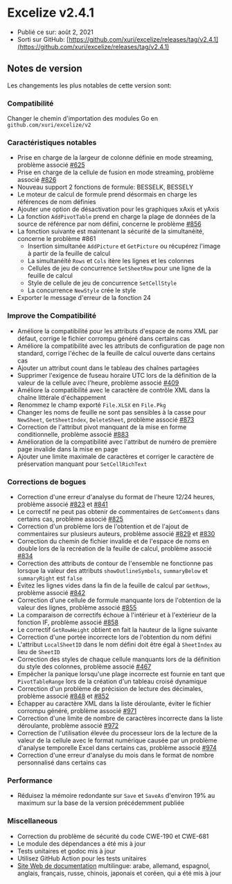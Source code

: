 # Excelize v2.4.1

* Publié ce sur: août 2, 2021
* Sorti sur GitHub: [https://github.com/xuri/excelize/releases/tag/v2.4.1](https://github.com/xuri/excelize/releases/tag/v2.4.1)

## Notes de version

Les changements les plus notables de cette version sont:

### Compatibilité

Changer le chemin d'importation des modules Go en `github.com/xuri/excelize/v2`

### Caractéristiques notables

* Prise en charge de la largeur de colonne définie en mode streaming, problème associé [#625](https://github.com/xuri/excelize/issues/625)
* Prise en charge de la cellule de fusion en mode streaming, problème associé [#826](https://github.com/xuri/excelize/issues/826)
* Nouveau support 2 fonctions de formule: BESSELK, BESSELY
* Le moteur de calcul de formule prend désormais en charge les références de nom définies
* Ajouter une option de désactivation pour les graphiques xAxis et yAxis
* La fonction `AddPivotTable` prend en charge la plage de données de la source de référence par nom défini, concerne le problème [#856](https://github.com/xuri/excelize/issues/856)
* La fonction suivante est maintenant la sécurité de la simultanéité, concerne le problème #861
  * Insertion simultanée `AddPicture` et `GetPicture` ou récupérez l'image à partir de la feuille de calcul
  * La simultanéité `Rows` et `Cols` itère les lignes et les colonnes
  * Cellules de jeu de concurrence `SetSheetRow` pour une ligne de la feuille de calcul
  * Style de cellule de jeu de concurrence `SetCellStyle`
  * La concurrence `NewStyle` crée le style
* Exporter le message d'erreur de la fonction 24

### Improve the Compatibilité

* Améliore la compatibilité pour les attributs d'espace de noms XML par défaut, corrige le fichier corrompu généré dans certains cas
* Améliore la compatibilité avec les attributs de configuration de page non standard, corrige l'échec de la feuille de calcul ouverte dans certains cas
* Ajouter un attribut count dans le tableau des chaînes partagées
* Supprimer l'exigence de fuseau horaire UTC lors de la définition de la valeur de la cellule avec l'heure, problème associé [#409](https://github.com/xuri/excelize/issues/409)
* Améliore la compatibilité avec le caractère de contrôle XML dans la chaîne littérale d'échappement
* Renommez le champ exporté `File.XLSX` en `File.Pkg`
* Changer les noms de feuille ne sont pas sensibles à la casse pour `NewSheet`, `GetSheetIndex`, `DeleteSheet`, problème associé [#873](https://github.com/xuri/excelize/issues/873)
* Correction de l'attribut pivot manquant de la mise en forme conditionnelle, problème associé [#883](https://github.com/xuri/excelize/issues/883)
* Amélioration de la compatibilité avec l'attribut de numéro de première page invalide dans la mise en page
* Ajouter une limite maximale de caractères et corriger le caractère de préservation manquant pour `SetCellRichText`

### Corrections de bogues

* Correction d'une erreur d'analyse du format de l'heure 12/24 heures, problème associé [#823](https://github.com/xuri/excelize/issues/823) et [#841](https://github.com/xuri/excelize/issues/841)
* Le correctif ne peut pas obtenir de commentaires de `GetComments` dans certains cas, problème associé [#825](https://github.com/xuri/excelize/issues/825)
* Correction d'un problème lors de l'obtention et de l'ajout de commentaires sur plusieurs auteurs, problème associé [#829](https://github.com/xuri/excelize/issues/829) et [#830](https://github.com/xuri/excelize/issues/830)
* Correction du chemin de fichier invalide et de l'espace de noms en double lors de la recréation de la feuille de calcul, problème associé [#834](https://github.com/xuri/excelize/issues/834)
* Correction des attributs de contour de l'ensemble ne fonctionne pas lorsque la valeur des attributs `showOutlineSymbols`, `summaryBelow` et `summaryRight` est `false`
* Évitez les lignes vides dans la fin de la feuille de calcul par `GetRows`, problème associé [#842](https://github.com/xuri/excelize/issues/842)
* Correction d'une cellule de formule manquante lors de l'obtention de la valeur des lignes, problème associé [#855](https://github.com/xuri/excelize/issues/855)
* La comparaison de correctifs échoue à l'intérieur et à l'extérieur de la fonction IF, problème associé [#858](https://github.com/xuri/excelize/issues/858)
* Le correctif `GetRowHeight` obtient en fait la hauteur de la ligne suivante
* Correction d'une portée incorrecte lors de l'obtention du nom défini
* L'attribut `LocalSheetID` dans le nom défini doit être égal à `SheetIndex` au lieu de `SheetID`
* Correction des styles de chaque cellule manquants lors de la définition du style des colonnes, problème associé [#467](https://github.com/xuri/excelize/issues/467)
* Empêcher la panique lorsqu'une plage incorrecte est fournie en tant que `PivotTableRange` lors de la création d'un tableau croisé dynamique
* Correction d'un problème de précision de lecture des décimales, problème associé [#848](https://github.com/xuri/excelize/issues/848) et [#852](https://github.com/xuri/excelize/issues/852)
* Échapper au caractère XML dans la liste déroulante, éviter le fichier corrompu généré, problème associé [#971](https://github.com/xuri/excelize/issues/971)
* Correction d'une limite de nombre de caractères incorrecte dans la liste déroulante, problème associé [#972](https://github.com/xuri/excelize/issues/972)
* Correction de l'utilisation élevée du processeur lors de la lecture de la valeur de la cellule avec le format numérique causée par un problème d'analyse temporelle Excel dans certains cas, problème associé [#974](https://github.com/xuri/excelize/issues/974)
* Correction d'une erreur d'analyse du mois dans le format de nombre personnalisé dans certains cas

### Performance

* Réduisez la mémoire redondante sur `Save` et `SaveAs` d'environ 19% au maximum sur la base de la version précédemment publiée

### Miscellaneous

* Correction du problème de sécurité du code CWE-190 et CWE-681
* Le module des dépendances a été mis à jour
* Tests unitaires et godoc mis à jour
* Utilisez GitHub Action pour les tests unitaires
* [Site Web de documentation](https://xuri.me/excelize) multilingue: arabe, allemand, espagnol, anglais, français, russe, chinois, japonais et coréen, qui a été mis à jour
